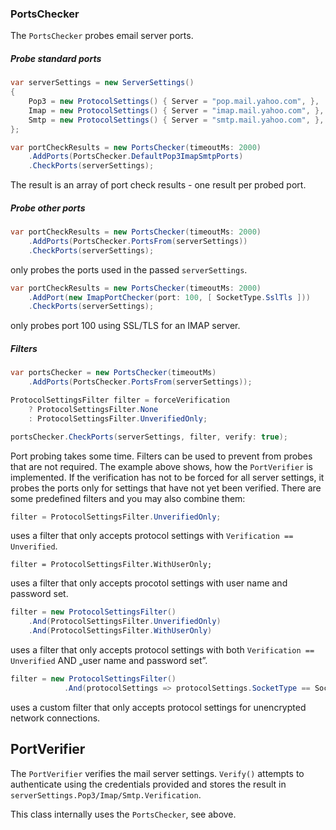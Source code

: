 ### PortsChecker

The `PortsChecker` probes email server ports.

##### Probe standard ports

```C#
var serverSettings = new ServerSettings()
{
	Pop3 = new ProtocolSettings() { Server = "pop.mail.yahoo.com", },
	Imap = new ProtocolSettings() { Server = "imap.mail.yahoo.com", },
	Smtp = new ProtocolSettings() { Server = "smtp.mail.yahoo.com", },
};

var portCheckResults = new PortsChecker(timeoutMs: 2000)
	.AddPorts(PortsChecker.DefaultPop3ImapSmtpPorts)
	.CheckPorts(serverSettings);
```

The result is an array of port check results - one result per probed port.

##### Probe other ports

```C#
var portCheckResults = new PortsChecker(timeoutMs: 2000)
	.AddPorts(PortsChecker.PortsFrom(serverSettings))
	.CheckPorts(serverSettings);
```

only probes the ports used in the passed `serverSettings`.

```C#
var portCheckResults = new PortsChecker(timeoutMs: 2000)
	.AddPort(new ImapPortChecker(port: 100, [ SocketType.SslTls ]))
	.CheckPorts(serverSettings);
```

only probes port 100 using SSL/TLS for an IMAP server.

##### Filters

```C#
var portsChecker = new PortsChecker(timeoutMs)
	.AddPorts(PortsChecker.PortsFrom(serverSettings));

ProtocolSettingsFilter filter = forceVerification
	? ProtocolSettingsFilter.None
	: ProtocolSettingsFilter.UnverifiedOnly;

portsChecker.CheckPorts(serverSettings, filter, verify: true);
```

Port probing takes some time. Filters can be used to prevent from probes that are not required. The example above shows, how the `PortVerifier` is implemented. If the verification has not to be forced for all server settings, it probes the ports only for settings that have not yet been verified. There are some predefined filters and you may also combine them:

```C#
filter = ProtocolSettingsFilter.UnverifiedOnly;
```

uses a filter that only accepts protocol settings with `Verification == Unverified`.

```
filter = ProtocolSettingsFilter.WithUserOnly;
```

uses a filter that only accepts procotol settings with user name and password set.

```C#
filter = new ProtocolSettingsFilter()
	.And(ProtocolSettingsFilter.UnverifiedOnly)
	.And(ProtocolSettingsFilter.WithUserOnly)
```

uses a filter that only accepts protocol settings with both `Verification == Unverified` AND „user name and password set”.

```C#
filter = new ProtocolSettingsFilter()
			.And(protocolSettings => protocolSettings.SocketType == SocketType.Plain);
```

uses a custom filter that only accepts protocol settings for unencrypted network connections.

## PortVerifier

The `PortVerifier` verifies the mail server settings. `Verify()` attempts to authenticate using the credentials provided and stores the result in `serverSettings.Pop3/Imap/Smtp.Verification`.

This class internally uses the `PortsChecker`, see above.